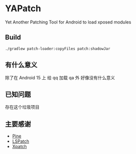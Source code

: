 # YAPatch
Yet Another Patching Tool for Android to load xposed modules

## Build
```shell
./gradlew patch-loader:copyFiles patch:shadowJar
```

## 有什么意义
除了在 Android 15 上 给 qq 加载 qa 外 好像没有什么意义

## 已知问题

存在这个垃圾项目

## 主要感谢
- [Pine](https://github.com/canyie/pine)
- [LSPatch](https://github.com/LSPosed/LSPatch)
- [Xpatch](https://github.com/WindySha/Xpatch)